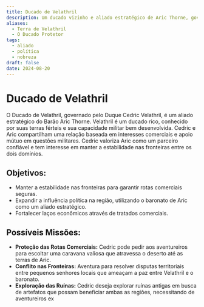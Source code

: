 ```yaml
---
title: Ducado de Velathril
description: Um ducado vizinho e aliado estratégico de Aric Thorne, governado pelo Duque Cedric Velathril.
aliases:
  - Terra de Velathril
  - O Ducado Protetor
tags:
  - aliado
  - política
  - nobreza
draft: false
date: 2024-08-20
---
```

# **Ducado de Velathril**
O Ducado de Velathril, governado pelo Duque Cedric Velathril, é um aliado estratégico do Barão Aric Thorne. Velathril é um ducado rico, conhecido por suas terras férteis e sua capacidade militar bem desenvolvida. Cedric e Aric compartilham uma relação baseada em interesses comerciais e apoio mútuo em questões militares. Cedric valoriza Aric como um parceiro confiável e tem interesse em manter a estabilidade nas fronteiras entre os dois domínios.

## **Objetivos:**
- Manter a estabilidade nas fronteiras para garantir rotas comerciais seguras.
- Expandir a influência política na região, utilizando o baronato de Aric como um aliado estratégico.
- Fortalecer laços econômicos através de tratados comerciais.

## **Possíveis Missões:**
- **Proteção das Rotas Comerciais:** Cedric pode pedir aos aventureiros para escoltar uma caravana valiosa que atravessa o deserto até as terras de Aric.
- **Conflito nas Fronteiras:** Aventura para resolver disputas territoriais entre pequenos senhores locais que ameaçam a paz entre Velathril e o baronato.
- **Exploração das Ruínas:** Cedric deseja explorar ruínas antigas em busca de artefatos que possam beneficiar ambas as regiões, necessitando de aventureiros ex
